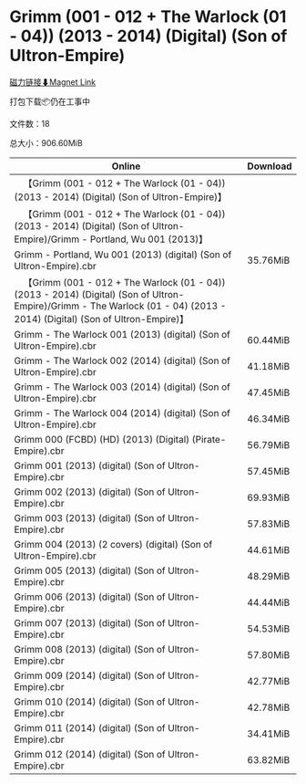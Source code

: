 # Grimm (001 - 012 + The Warlock (01 - 04)) (2013 - 2014) (Digital) (Son of Ultron-Empire)

[磁力链接⬇Magnet Link](magnet:?xt=urn:btih:666f342532ea455b37229f3aea605a4f4ed947a9&dn=Grimm%20%28001%20-%20012%20%2B%20The%20Warlock%20%2801%20-%2004%29%29%20%282013%20-%202014%29%20%28Digital%29%20%28Son%20of%20Ultron-Empire%29)

打包下载📦仍在工事中

文件数：18

总大小：906.60MiB

Online | Download
--- | ---
&emsp;【Grimm (001 - 012 + The Warlock (01 - 04)) (2013 - 2014) (Digital) (Son of Ultron-Empire)】 | 
&emsp;【Grimm (001 - 012 + The Warlock (01 - 04)) (2013 - 2014) (Digital) (Son of Ultron-Empire)/Grimm - Portland, Wu 001 (2013)】 | 
Grimm - Portland, Wu 001 (2013) (digital) (Son of Ultron-Empire).cbr | 35.76MiB
&emsp;【Grimm (001 - 012 + The Warlock (01 - 04)) (2013 - 2014) (Digital) (Son of Ultron-Empire)/Grimm - The Warlock (01 - 04) (2013 - 2014) (Digital) (Son of Ultron-Empire)】 | 
Grimm - The Warlock 001 (2013) (digital) (Son of Ultron-Empire).cbr | 60.44MiB
Grimm - The Warlock 002 (2014) (digital) (Son of Ultron-Empire).cbr | 41.18MiB
Grimm - The Warlock 003 (2014) (digital) (Son of Ultron-Empire).cbr | 47.45MiB
Grimm - The Warlock 004 (2014) (digital) (Son of Ultron-Empire).cbr | 46.34MiB
Grimm 000 (FCBD) (HD) (2013) (Digital) (Pirate-Empire).cbr | 56.79MiB
Grimm 001 (2013) (digital) (Son of Ultron-Empire).cbr | 57.45MiB
Grimm 002 (2013) (digital) (Son of Ultron-Empire).cbr | 69.93MiB
Grimm 003 (2013) (digital) (Son of Ultron-Empire).cbr | 57.83MiB
Grimm 004 (2013) (2 covers) (digital) (Son of Ultron-Empire).cbr | 44.61MiB
Grimm 005 (2013) (digital) (Son of Ultron-Empire).cbr | 48.29MiB
Grimm 006 (2013) (digital) (Son of Ultron-Empire).cbr | 44.44MiB
Grimm 007 (2013) (digital) (Son of Ultron-Empire).cbr | 54.53MiB
Grimm 008 (2013) (digital) (Son of Ultron-Empire).cbr | 57.80MiB
Grimm 009 (2014) (digital) (Son of Ultron-Empire).cbr | 42.77MiB
Grimm 010 (2014) (digital) (Son of Ultron-Empire).cbr | 42.78MiB
Grimm 011 (2014) (digital) (Son of Ultron-Empire).cbr | 34.41MiB
Grimm 012 (2014) (digital) (Son of Ultron-Empire).cbr | 63.82MiB